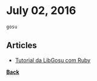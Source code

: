 # July 02, 2016

`gosu`

## Articles

- [Tutorial da LibGosu com Ruby](https://github.com/alanwillms/tutoriais-gosu/blob/master/Tutorial-Ruby.md)


[__Back__](../README.md)
